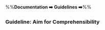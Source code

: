 <link rel="stylesheet" href="{{baseUrl}}/css/textbook.css">

<div class="website-content">

%%**Documentation :arrow_right: Guidelines :arrow_right:**%%

### Guideline: Aim for Comprehensibility

<div id="main">

<include src="./what/topicPanel.md" />
<include src="./how/topicPanel.md" />

</div>
</div>

